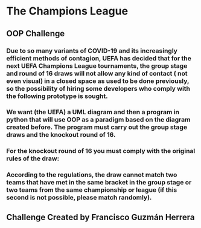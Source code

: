 # The Champions League
## OOP Challenge


### Due to so many variants of COVID-19 and its increasingly efficient methods of contagion, UEFA has decided that for the next UEFA Champions League tournaments, the group stage and round of 16 draws will not allow any kind of contact ( not even visual) in a closed space as used to be done previously, so the possibility of hiring some developers who comply with the following prototype is sought.

### We want (the UEFA) a UML diagram and then a program in python that will use OOP as a paradigm based on the diagram created before. The program must carry out the group stage draws and the knockout round of 16.

### For the knockout round of 16 you must comply with the original rules of the draw:

### According to the regulations, the draw cannot match two teams that have met in the same bracket in the group stage or two teams from the same championship or league (if this second is not possible, please match randomly).

## Challenge Created by Francisco Guzmán Herrera
